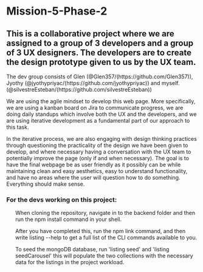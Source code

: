 ﻿<h1>Mission-5-Phase-2</h1>
<h2>This is a collaborative project where we are assigned to a group of 3 developers and a group of 3 UX designers. The developers are to create the design prototype given to us by the UX team.</h2>
<p>The dev group consists of Glen (@Glen357/(https://github.com/Glen357)), Jyothy (@jyothypriyac/(https://github.com/jyothypriyac)) and myself. (@silvestreEsteban/(https://github.com/silvestreEsteban))</p>
<p>We are using the agile mindset to develop this web page. More specifically, we are using a kanban board on Jira to communicate progress, we are doing daily standups which involve both the UX and the developers, and we are using iterative development as a fundamental part of our approach to this task.</p>
<p>In the iterative process, we are also engaging with design thinking practices through questioning the practicality of the design we have been given to develop, and where necessary having a conversation with the UX team to potentially improve the page (only if and when necessary). The goal is to have the final webpage be as user friendly as it possibly can be while maintaining clean and easy aesthetics, easy to understand functionality, and have no areas where the user will question how to do something. Everything should make sense.</p>

<h3>For the devs working on this project:</h3>
<ol>When cloning the repository, navigate in to the backend folder and then run the npm install command in your shell.</ol>
<ol>After you have completed this, run the npm link command, and then write listing --help to get a full list of the CLI commands available to you.</ol>
<ol>To seed the mongoDB database, run 'listing seed' and 'listing seedCarousel' this will populate the two collections with the necessary data for the listings in the project workload.</ol>
